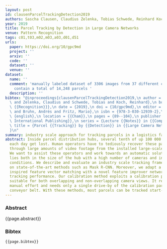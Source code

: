 ```yaml
---
layout: post
id: clausenParcelTrackingDetection2019
authors: Sascha Clausen, Claudius Zelenka, Tobias Schwede, Reinhard Koch
year: 2019
title: Parcel Tracking by Detection in Large Camera Networks
venue: Pattern Recognition
tags: c01,t03,m02,m03,a03,d01,d51
urls:
  paper: https://doi.org/10/gpc9md
  project: ''
  arxiv: ''
  code: ''
  dataset: ''
  venue: ''
dataset:
  name: ''
  comment: 'manually labeled dataset of 3306 images from 37 different cameras, which
    contain a total of 14,248 parcels '
  description: ''
bibtex: "@inproceedings{clausenParcelTrackingDetection2019,\n author = {Clausen, Sascha\
  \ and Zelenka, Claudius and Schwede, Tobias and Koch, Reinhard},\n booktitle = {Pattern\
  \ {{Recognition}}},\n date = {2019},\n doi = {10/gpc9md},\n editor = {Brox, Thomas\
  \ and Bruhn, Andrés and Fritz, Mario},\n isbn = {978-3-030-12939-2},\n langid =\
  \ {english},\n location = {{Cham}},\n pages = {89--104},\n publisher = {{Springer\
  \ International Publishing}},\n series = {Lecture {{Notes}} in {{Computer Science}}},\n\
  \ title = {Parcel {{Tracking}} by {{Detection}} in {{Large Camera Networks}}}\n\
  }\n"
summary: industry scale approach for tracking parcels in a logistics facility.
abstract: Inside parcel distribution hubs, several tenth of up 100 000 parcels processed
  each day get lost. Human operators have to tediously recover these parcels by searching
  through large amounts of video footage from the installed large-scale camera network.
  We want to assist these operators and work towards an automatic solution. The challenge
  lies both in the size of the hub with a high number of cameras and in the adverse
  conditions. We describe and evaluate an industry scale tracking framework based
  on state-of-the-art methods such as Mask R-CNN. Moreover, we adapt a siamese network
  inspired feature vector matching with a novel feature improver network, which increases
  tracking performance. Our calibration method exploits a calibration parcel and is
  suitable for both overlapping and non-overlapping camera views. It requires little
  manual effort and needs only a single drive-by of the calibration parcel for each
  conveyor belt. With these methods, most parcels can be tracked start-to-end.
---
```


### Abstract

{{page.abstract}}

### Bibtex

```
{{page.bibtex}}
```
            
